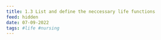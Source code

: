 ```yaml
---
title: 1.3 List and define the neccessary life functions
feed: hidden
date: 07-09-2022 
tags: #life #nursing
---
```





